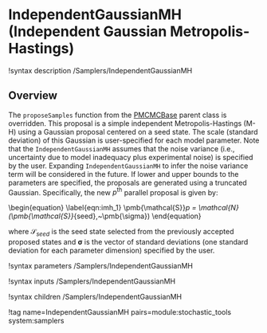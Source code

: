 # IndependentGaussianMH (Independent Gaussian Metropolis-Hastings)

!syntax description /Samplers/IndependentGaussianMH

## Overview

The `proposeSamples` function from the [PMCMCBase](PMCMCBase.md) parent class is overridden. This proposal is a simple independent Metropolis-Hastings (M-H) using a Gaussian proposal centered on a seed state. The scale (standard deviation) of this Gaussian is user-specified for each model parameter. Note that the `IndependentGaussianMH` assumes that the noise variance (i.e., uncertainty due to model inadequacy plus experimental noise) is specified by the user. Expanding `IndependentGaussianMH` to infer the noise variance term will be considered in the future. If lower and upper bounds to the parameters are specified, the proposals are generated using a truncated Gaussian. Specifically, the new $p^{\text{th}}$ parallel proposal is given by:

\begin{equation}
\label{eqn:imh_1}
\pmb{\mathcal{S}}_p = \mathcal{N}(\pmb{\mathcal{S}}_{seed},~\pmb{\sigma})
\end{equation}

where $\pmb{\mathcal{S}}_{seed}$ is the seed state selected from the previously accepted proposed states and $\pmb{\sigma}$ is the vector of standard deviations (one standard deviation for each parameter dimension) specified by the user.

!syntax parameters /Samplers/IndependentGaussianMH

!syntax inputs /Samplers/IndependentGaussianMH

!syntax children /Samplers/IndependentGaussianMH

!tag name=IndependentGaussianMH pairs=module:stochastic_tools system:samplers
